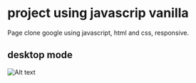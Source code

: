 # project using javascrip vanilla

Page clone google using javascript, html and css,  responsive.

## desktop mode

![Alt text](https://github.com/hdarioDev/assets/blob/144aa9210cb259ae85a8f29008f329416d8eb4a8/Screen%20Shot%202021-12-21%20at%2019.14.22.png)

